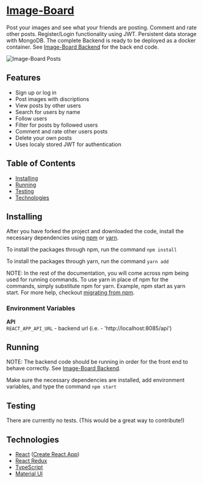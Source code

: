 # [Image-Board](https://patrickb-hub.github.io/image-board)

Post your images and see what your friends are posting. Comment and rate other posts. Register/Login functionality using JWT. Persistent data storage with MongoDB. The complete Backend is ready to be deployed as a docker container. See [Image-Board Backend](https://github.com/PatrickB-Hub/image-board/tree/main/server) for the back end code.

![Image-Board Posts](https://patrickbecker.me/static/media/image-board.1af3cbdb.jpg)

## Features

- Sign up or log in
- Post images with discriptions
- View posts by other users
- Search for users by name
- Follow users
- Filter for posts by followed users
- Comment and rate other users posts
- Delete your own posts
- Uses localy stored JWT for authentication

## Table of Contents

- [Installing](https://github.com/PatrickB-Hub/image-board/tree/main/README.md#Installing)
- [Running](https://github.com/PatrickB-Hub/image-board/tree/main/README.md#Running)
- [Testing](https://github.com/PatrickB-Hub/image-board/tree/main/README.md#Testing)
- [Technologies](https://github.com/PatrickB-Hub/image-board/tree/main/README.md#Technologies)

## Installing

After you have forked the project and downloaded the code, install the necessary dependencies using [npm](https://docs.npmjs.com/about-npm/) or [yarn](https://yarnpkg.com/getting-started).

To install the packages through npm, run the command `npm install`

To install the packages through yarn, run the command `yarn add`

NOTE: In the rest of the documentation, you will come across npm being used for running commands. To use yarn in place of npm for the commands, simply substitute npm for yarn. Example, npm start as yarn start. For more help, checkout [migrating from npm](https://classic.yarnpkg.com/en/docs/migrating-from-npm/).

### Environment Variables

**API**  
 `REACT_APP_API_URL` - backend url (i.e. - 'http://localhost:8085/api')

## Running

NOTE: The backend code should be running in order for the front end to behave correctly. See [Image-Board Backend](https://github.com/PatrickB-Hub/image-board/tree/main/server/README.md).

Make sure the necessary dependencies are installed, add environment variables, and type the command `npm start`

## Testing

There are currently no tests. (This would be a great way to contribute!)

## Technologies

- [React](https://www.reactjs.org/) ([Create React App](https://www.create-react-app.dev/))
- [React Redux](https://www.react-redux.js.org/)
- [TypeScript](https://www.typescriptlang.org/)
- [Material UI](https://www.material-ui.com/)
